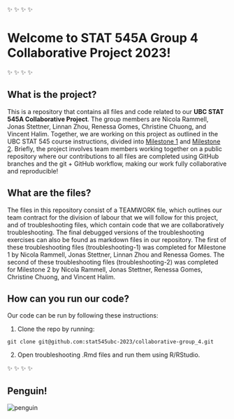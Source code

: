:sparkles: :sparkles: :sparkles: :sparkles:
# Welcome to STAT 545A Group 4 Collaborative Project 2023!
:sparkles: :sparkles: :sparkles: :sparkles:

## What is the project?
This is a repository that contains all files and code related to our **UBC STAT 545A Collaborative Project**. The group members are Nicola Rammell, Jonas Stettner, Linnan Zhou, Renessa Gomes, Christine Chuong, and Vincent Halim. Together, we are working on this project as outlined in the UBC STAT 545 course instructions, divided into [Milestone 1](https://stat545.stat.ubc.ca/collaborative-project/milestone1/) and [Milestone 2](https://stat545.stat.ubc.ca/collaborative-project/milestone2/). Briefly, the project involves team members working together on a public repository where our contributions to all files are completed using GitHub branches and the git + GitHub workflow, making our work fully collaborative and reproducible!

## What are the files?
The files in this repository consist of a TEAMWORK file, which outlines our team contract for the division of labour that we will follow for this project, and of troubleshooting files, which contain code that we are collaboratively troubleshooting. The final debugged versions of the troubleshooting exercises can also be found as markdown files in our repository. The first of these troubleshooting files (troubleshooting-1) was completed for Milestone 1 by Nicola Rammell, Jonas Stettner, Linnan Zhou and Renessa Gomes. The second of these troubleshooting files (troubleshooting-2) was completed for Milestone 2 by Nicola Rammell, Jonas Stettner, Renessa Gomes, Christine Chuong, and Vincent Halim. 

## How can you run our code?

Our code can be run by following these instructions:
1. Clone the repo by running:
```
git clone git@github.com:stat545ubc-2023/collaborative-group_4.git
```
2. Open troubleshooting .Rmd files and run them using R/RStudio. 


:sparkles: :sparkles: :sparkles: :sparkles:

## Penguin!
![penguin](https://c8.alamy.com/comp/2G1XX6W/the-fairy-penguin-is-going-down-to-the-water-2G1XX6W.jpg)
